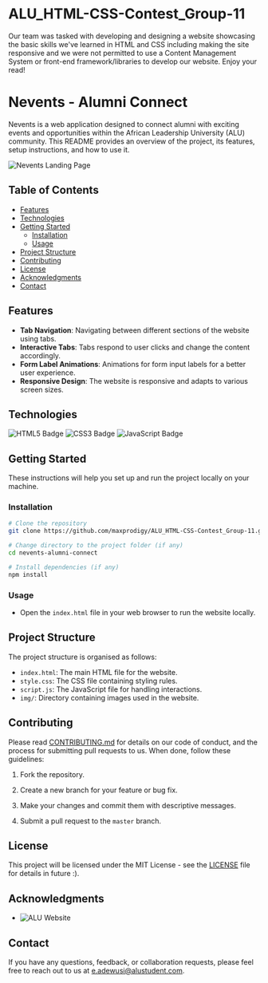 # ALU_HTML-CSS-Contest_Group-11

Our team was tasked with developing and designing a website showcasing the basic skills we've learned in HTML and CSS including making the site responsive and we were not permitted to use a Content Management System or front-end framework/libraries to develop our website. Enjoy your read!

# Nevents - Alumni Connect

Nevents is a web application designed to connect alumni with exciting events and opportunities within the African Leadership University (ALU) community. This README provides an overview of the project, its features, setup instructions, and how to use it.

![Nevents Landing Page](/img/screenshot.png)

## Table of Contents

- [Features](#features)
- [Technologies](#technologies)
- [Getting Started](#getting-started)
  - [Installation](#installation)
  - [Usage](#usage)
- [Project Structure](#project-structure)
- [Contributing](#contributing)
- [License](#license)
- [Acknowledgments](#acknowledgments)
- [Contact](#contact)

## Features

- **Tab Navigation**: Navigating between different sections of the website using tabs.
- **Interactive Tabs**: Tabs respond to user clicks and change the content accordingly.
- **Form Label Animations**: Animations for form input labels for a better user experience.
- **Responsive Design**: The website is responsive and adapts to various screen sizes.

## Technologies

![HTML5 Badge](https://img.shields.io/badge/HTML-239120?style=for-the-badge&logo=html5&logoColor=white) ![CSS3 Badge](https://img.shields.io/badge/CSS3-1572B6?style=for-the-badge&logo=css3&logoColor=white) ![JavaScript Badge](https://img.shields.io/badge/JavaScript-F7DF1E?style=for-the-badge&logo=javascript&logoColor=black)

## Getting Started

These instructions will help you set up and run the project locally on your machine.

### Installation

```bash
# Clone the repository
git clone https://github.com/maxprodigy/ALU_HTML-CSS-Contest_Group-11.git

# Change directory to the project folder (if any)
cd nevents-alumni-connect

# Install dependencies (if any)
npm install
```

### Usage

- Open the `index.html` file in your web browser to run the website locally.

## Project Structure

The project structure is organised as follows:

- `index.html`: The main HTML file for the website.
- `style.css`: The CSS file containing styling rules.
- `script.js`: The JavaScript file for handling interactions.
- `img/`: Directory containing images used in the website.

## Contributing

Please read [CONTRIBUTING.md](https://contributing.md/) for details on our code of conduct, and the process for submitting pull requests to us. When done, follow these guidelines:

1. Fork the repository.

2. Create a new branch for your feature or bug fix.

3. Make your changes and commit them with descriptive messages.

4. Submit a pull request to the `master` branch.

## License

This project will be licensed under the MIT License - see the [LICENSE](LICENSE) file for details in future :).

## Acknowledgments

- ![ALU Website](https://www.alueducation.com/)

## Contact

If you have any questions, feedback, or collaboration requests, please feel free to reach out to us at [e.adewusi@alustudent.com](mailto:e.adewusi@alustudent.com).

